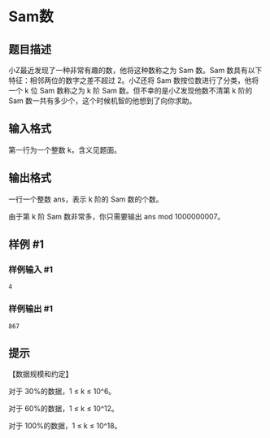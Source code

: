 # Sam数

## 题目描述

小Z最近发现了一种非常有趣的数，他将这种数称之为 Sam 数。Sam 数具有以下特征：相邻两位的数字之差不超过 2。小Z还将 Sam 数按位数进行了分类，他将一个 k 位 Sam 数称之为 k 阶 Sam 数。但不幸的是小Z发现他数不清第 k 阶的 Sam 数一共有多少个，这个时候机智的他想到了向你求助。


## 输入格式

第一行为一个整数 k，含义见题面。


## 输出格式

一行一个整数 ans，表示 k 阶的 Sam 数的个数。

由于第 k 阶 Sam 数非常多，你只需要输出 ans mod 1000000007。


## 样例 #1

### 样例输入 #1
```
4
```

### 样例输出 #1

```
867
```

## 提示

【数据规模和约定】

对于 30%的数据，1 ≤ k ≤ 10^6。

对于 60%的数据，1 ≤ k ≤ 10^12。

对于 100%的数据，1 ≤ k ≤ 10^18。

